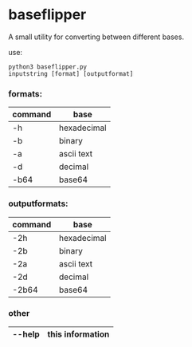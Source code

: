 # baseflipper

A small utility for converting between different bases.

use: 
```
python3 baseflipper.py
inputstring [format] [outputformat]  
```
### formats:
command | base
--------- | ---------
-h | hexadecimal
-b | binary
-a | ascii text
-d | decimal
-b64 | base64


### outputformats:
command | base
------- | -------
-2h | hexadecimal
-2b | binary
-2a | ascii text
-2d | decimal
-2b64 | base64

### other

--help | this information
-------|----------
